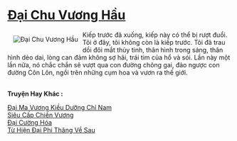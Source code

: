 <a href="https://truyentiki.com/dai-chu-vuong-hau.33665/" title="Đại Chu Vương Hầu"><h1>Đại Chu Vương Hầu</h1></a><div style="display:table"><img align="right" style="float: left; padding: 10px;" src="https://truyentiki.com/a/img/str/src/33665.jpg" alt="Đại Chu Vương Hầu">Kiếp trước đã xuống, kiếp này có thể bị rượt đuổi. Tôi ở đây, tôi không còn là kiếp trước. Tôi đã trau dồi đôi mắt thủy tinh, thân hình trong sáng, thân hình dẻo dai, lòng can đảm không sợ hãi, trái tim của hổ và sói. Lần này một lần nữa, nó chắc chắn sẽ vượt qua con đường chông gai, đảo ngược con đường Côn Lôn, ngồi trên những cụm hoa và vươn ra thế giới.</div><p><br><b>Truyện Hay Khác :</b></p><a href="https://truyentiki.com/dai-ma-vuong-kieu-duong-chi-nam.33664/" alt="Đại Ma Vương Kiều Dưỡng Chỉ Nam">Đại Ma Vương Kiều Dưỡng Chỉ Nam</a><br/><a href="https://truyentiki.wordpress.com/2020/06/08/sieu-cap-chien-vuong/" alt="Siêu Cấp Chiến Vương">Siêu Cấp Chiến Vương</a><br/><a href="https://www.scoop.it/topic/nownovels/p/4118926130/2020/06/07/truyen-ai-cuong-hoa" alt="Đại Cường Hóa">Đại Cường Hóa</a><br/><a href="https://truyentiki.wordpress.com/2020/06/08/tu-hien-dai-phi-thang-ve-sau/" alt="Từ Hiện Đại Phi Thăng Về Sau">Từ Hiện Đại Phi Thăng Về Sau</a><br/>
